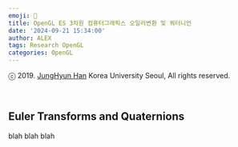 ```yaml
---
emoji: 🥽
title: OpenGL ES 3차원 컴퓨터그래픽스 오일러변환 및 쿼터니언
date: '2024-09-21 15:34:00'
author: ALEX
tags: Research OpenGL
categories: OpenGL
---
```


ⓒ 2019. [JungHyun Han](https://media.korea.ac.kr/people/jhan/) Korea University Seoul, All rights reserved.

<br/>


## Euler Transforms and Quaternions
blah blah blah




```toc
```